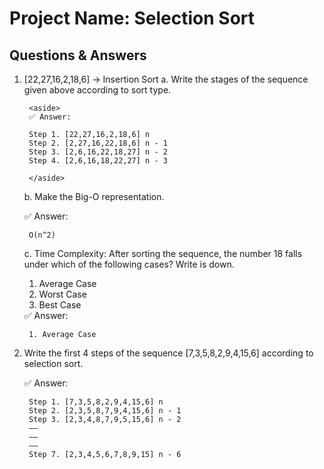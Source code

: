 # Project Name: Selection Sort
## Questions & Answers

1. [22,27,16,2,18,6] → Insertion Sort
    a. Write the stages of the sequence given above according to sort type.
        
        <aside>
        ✅ Answer:
        
        Step 1. [22,27,16,2,18,6] n
        Step 2. [2,27,16,22,18,6] n - 1
        Step 3. [2,6,16,22,18,27] n - 2
        Step 4. [2,6,16,18,22,27] n - 3
        
        </aside>
        
    
    b. Make the Big-O representation.
    
    <aside>
        ✅ Answer:
    
        O(n^2)
    
    </aside>
    
    c. Time Complexity: After sorting the sequence, the number 18 falls under which of the following cases? Write is down.
    
    1. Average Case
    2. Worst Case
    3. Best Case
    
    <aside>
        ✅ Answer:
    
        1. Average Case
    
    </aside>
    
2. Write the first 4 steps of the sequence [7,3,5,8,2,9,4,15,6] according to selection sort.
    
    <aside>
        ✅ Answer:
    
        Step 1. [7,3,5,8,2,9,4,15,6] n
        Step 2. [2,3,5,8,7,9,4,15,6] n - 1
        Step 3. [2,3,4,8,7,9,5,15,6] n - 2
        ——
        ——
        ——
        Step 7. [2,3,4,5,6,7,8,9,15] n - 6
    
    </aside>